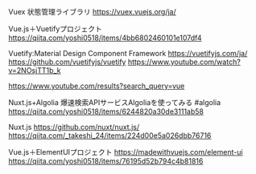 Vuex 状態管理ライブラリ
https://vuex.vuejs.org/ja/

Vue.js＋Vuetifyプロジェクト
https://qiita.com/yoshi0518/items/4bb6802460101e107df4

Vuetify:Material Design Component Framework
https://vuetifyjs.com/ja/
https://github.com/vuetifyjs/vuetify
https://www.youtube.com/watch?v=2NOsjTT1b_k

https://www.youtube.com/results?search_query=vue


Nuxt.js+Algolia 爆速検索APIサービスAlgoliaを使ってみる #algolia
https://qiita.com/yoshi0518/items/6244820a30de3111ab58


Nuxt.js https://github.com/nuxt/nuxt.js/
https://qiita.com/_takeshi_24/items/224d00e5a026dbb76716

Vue.js＋ElementUIプロジェクト https://madewithvuejs.com/element-ui
https://qiita.com/yoshi0518/items/76195d52b794c4b81816
